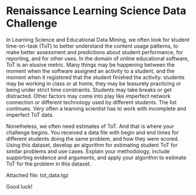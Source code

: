 Renaissance Learning Science Data Challenge
===========================================

In Learning Science and Educational Data Mining, we often look for
student time-on-task (ToT) to better understand the content usage
patterns, to make better assessment and predictions about student
performance, for reporting, and for other uses. In the domain of
online educational software, ToT is an elusive metric. Many things may
be happening between the moment when the software assigned an activity
to a student, and the moment when it registered that the student
finished the activity: students may be working in class or at home,
they may be leasurely practicing or being under strict time
constraints. Students may take breaks or get distracted. Other factors
may come into play like imperfect network connection or different
technology used by different students. The list continues. Very often
a learning scientist has to work with incomplete and imperfect ToT
data.

Nonetheless, we often need estimates of ToT. And that is where your
challenge begins. You received a data file with begin and end times
for different students doing the same problem, and how they were
scored. Using this dataset, develop an algorithm for estimating
student ToT for similar problems and use cases. Explain your
methodology, include supporting evidence and arguments, and apply your
algorithm to estimate ToT for the problem in this dataset.

Attached file: tot_data.tgz

Good luck!
